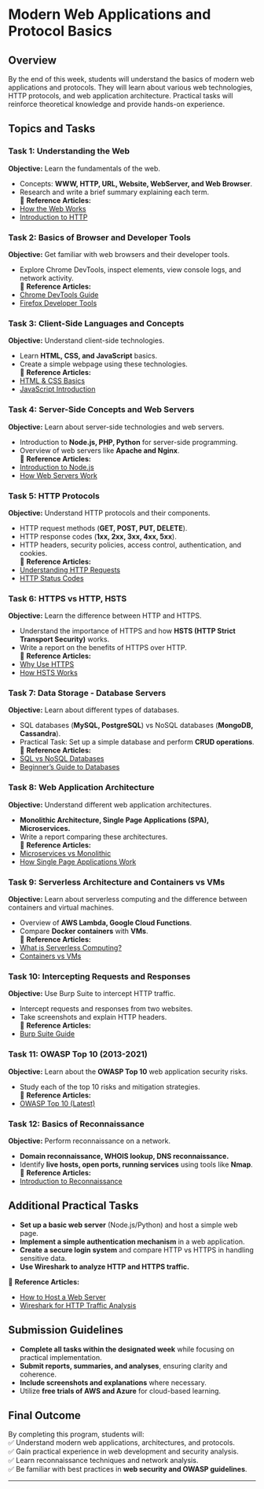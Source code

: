 # Modern Web Applications and Protocol Basics  

## **Overview**  
By the end of this week, students will understand the basics of modern web applications and protocols. They will learn about various web technologies, HTTP protocols, and web application architecture. Practical tasks will reinforce theoretical knowledge and provide hands-on experience.  

## **Topics and Tasks**  

### **Task 1: Understanding the Web**  
**Objective:** Learn the fundamentals of the web.  
- Concepts: **WWW, HTTP, URL, Website, WebServer, and Web Browser**.  
- Research and write a brief summary explaining each term.  
📖 **Reference Articles:**  
- [How the Web Works](https://developer.mozilla.org/en-US/docs/Learn/Getting_started_with_the_web/How_the_Web_works)  
- [Introduction to HTTP](https://developer.mozilla.org/en-US/docs/Web/HTTP/Overview)  

### **Task 2: Basics of Browser and Developer Tools**  
**Objective:** Get familiar with web browsers and their developer tools.  
- Explore Chrome DevTools, inspect elements, view console logs, and network activity.  
📖 **Reference Articles:**  
- [Chrome DevTools Guide](https://developer.chrome.com/docs/devtools/)  
- [Firefox Developer Tools](https://developer.mozilla.org/en-US/docs/Tools)  

### **Task 3: Client-Side Languages and Concepts**  
**Objective:** Understand client-side technologies.  
- Learn **HTML, CSS, and JavaScript** basics.  
- Create a simple webpage using these technologies.  
📖 **Reference Articles:**  
- [HTML & CSS Basics](https://www.w3schools.com/html/html_css.asp)  
- [JavaScript Introduction](https://developer.mozilla.org/en-US/docs/Web/JavaScript/Guide/Introduction)  

### **Task 4: Server-Side Concepts and Web Servers**  
**Objective:** Learn about server-side technologies and web servers.  
- Introduction to **Node.js, PHP, Python** for server-side programming.  
- Overview of web servers like **Apache and Nginx**.  
📖 **Reference Articles:**  
- [Introduction to Node.js](https://nodejs.dev/en/learn/)  
- [How Web Servers Work](https://www.cloudflare.com/learning/serverless/what-is-a-web-server/)  

### **Task 5: HTTP Protocols**  
**Objective:** Understand HTTP protocols and their components.  
- HTTP request methods (**GET, POST, PUT, DELETE**).  
- HTTP response codes (**1xx, 2xx, 3xx, 4xx, 5xx**).  
- HTTP headers, security policies, access control, authentication, and cookies.  
📖 **Reference Articles:**  
- [Understanding HTTP Requests](https://developer.mozilla.org/en-US/docs/Web/HTTP/Methods)  
- [HTTP Status Codes](https://developer.mozilla.org/en-US/docs/Web/HTTP/Status)  

### **Task 6: HTTPS vs HTTP, HSTS**  
**Objective:** Learn the difference between HTTP and HTTPS.  
- Understand the importance of HTTPS and how **HSTS (HTTP Strict Transport Security)** works.  
- Write a report on the benefits of HTTPS over HTTP.  
📖 **Reference Articles:**  
- [Why Use HTTPS](https://letsencrypt.org/docs/why-https-matters/)  
- [How HSTS Works](https://www.acunetix.com/blog/articles/http-strict-transport-security-hsts/)  

### **Task 7: Data Storage - Database Servers**  
**Objective:** Learn about different types of databases.  
- SQL databases (**MySQL, PostgreSQL**) vs NoSQL databases (**MongoDB, Cassandra**).  
- Practical Task: Set up a simple database and perform **CRUD operations**.  
📖 **Reference Articles:**  
- [SQL vs NoSQL Databases](https://www.mongodb.com/nosql-explained/nosql-vs-sql)  
- [Beginner’s Guide to Databases](https://www.digitalocean.com/community/tutorial_series/sql-for-beginners)  

### **Task 8: Web Application Architecture**  
**Objective:** Understand different web application architectures.  
- **Monolithic Architecture, Single Page Applications (SPA), Microservices.**  
- Write a report comparing these architectures.  
📖 **Reference Articles:**  
- [Microservices vs Monolithic](https://martinfowler.com/articles/microservices.html)  
- [How Single Page Applications Work](https://www.toptal.com/front-end/client-side-architecture)  

### **Task 9: Serverless Architecture and Containers vs VMs**  
**Objective:** Learn about serverless computing and the difference between containers and virtual machines.  
- Overview of **AWS Lambda, Google Cloud Functions**.  
- Compare **Docker containers** with **VMs**.  
📖 **Reference Articles:**  
- [What is Serverless Computing?](https://aws.amazon.com/serverless/)  
- [Containers vs VMs](https://www.redhat.com/en/topics/containers/containers-vs-vms)  

### **Task 10: Intercepting Requests and Responses**  
**Objective:** Use Burp Suite to intercept HTTP traffic.  
- Intercept requests and responses from two websites.  
- Take screenshots and explain HTTP headers.  
📖 **Reference Articles:**  
- [Burp Suite Guide](https://portswigger.net/burp/documentation)  

### **Task 11: OWASP Top 10 (2013-2021)**  
**Objective:** Learn about the **OWASP Top 10** web application security risks.  
- Study each of the top 10 risks and mitigation strategies.  
📖 **Reference Articles:**  
- [OWASP Top 10 (Latest)](https://owasp.org/www-project-top-ten/)  

### **Task 12: Basics of Reconnaissance**  
**Objective:** Perform reconnaissance on a network.  
- **Domain reconnaissance, WHOIS lookup, DNS reconnaissance.**  
- Identify **live hosts, open ports, running services** using tools like **Nmap**.  
📖 **Reference Articles:**  
- [Introduction to Reconnaissance](https://pentest-tools.com/blog/introduction-to-cyber-security-reconnaissance/)  

## **Additional Practical Tasks**  
- **Set up a basic web server** (Node.js/Python) and host a simple web page.  
- **Implement a simple authentication mechanism** in a web application.  
- **Create a secure login system** and compare HTTP vs HTTPS in handling sensitive data.  
- **Use Wireshark to analyze HTTP and HTTPS traffic.**  

📖 **Reference Articles:**  
- [How to Host a Web Server](https://developer.mozilla.org/en-US/docs/Learn/Common_questions/Web_mechanics/What_is_a_web_server)  
- [Wireshark for HTTP Traffic Analysis](https://www.varonis.com/blog/http-traffic-analysis-wireshark)  

## **Submission Guidelines**  
- **Complete all tasks within the designated week** while focusing on practical implementation.  
- **Submit reports, summaries, and analyses**, ensuring clarity and coherence.  
- **Include screenshots and explanations** where necessary.  
- Utilize **free trials of AWS and Azure** for cloud-based learning.  

## **Final Outcome**  
By completing this program, students will:  
✅ Understand modern web applications, architectures, and protocols.  
✅ Gain practical experience in web development and security analysis.  
✅ Learn reconnaissance techniques and network analysis.  
✅ Be familiar with best practices in **web security and OWASP guidelines**.  

---
